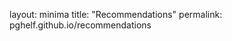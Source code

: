 layout: minima
title: "Recommendations" 
permalink: pghelf.github.io/recommendations 

<!DOCTYPE html> 
<html> 
<head> 
<title> Recommendations> 
</head>

<body> 
<h1> Recommendations </h1>
<p> Welcome to my Recommendations page! This is where I will be posting recommendations for books based on the reviews I have given. </p>
  <p> I will also be dividing my recommendations based on genres so they will be easy to locate. </p>
</body>
</html>
